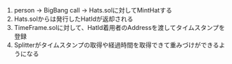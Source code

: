 1. person -> BigBang call -> Hats.solに対してMintHatする
2. Hats.solからは発行したHatIdが返却される
3. TimeFrame.solに対して、HatId着用者のAddressを渡してタイムスタンプを登録
4. Splitterがタイムスタンプの取得や経過時間を取得できて重みづけができるようになる